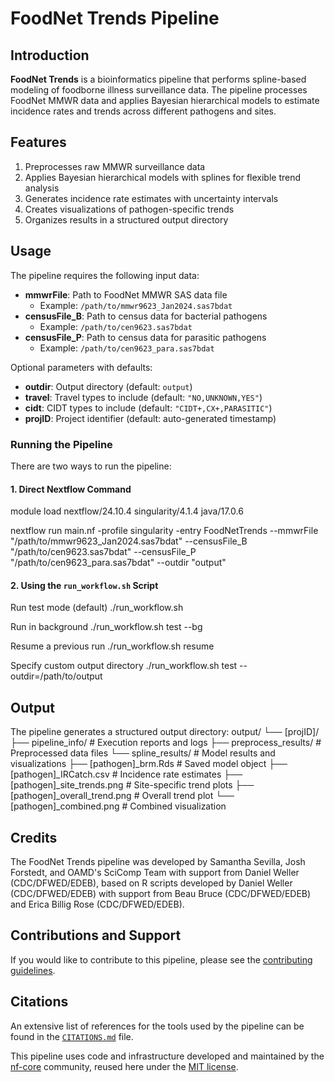 # FoodNet Trends Pipeline

## Introduction
**FoodNet Trends** is a bioinformatics pipeline that performs spline-based modeling of foodborne illness surveillance data. The pipeline processes FoodNet MMWR data and applies Bayesian hierarchical models to estimate incidence rates and trends across different pathogens and sites.

## Features
1. Preprocesses raw MMWR surveillance data
2. Applies Bayesian hierarchical models with splines for flexible trend analysis
3. Generates incidence rate estimates with uncertainty intervals
4. Creates visualizations of pathogen-specific trends
5. Organizes results in a structured output directory

## Usage
The pipeline requires the following input data:

- **mmwrFile**: Path to FoodNet MMWR SAS data file
  - Example: `/path/to/mmwr9623_Jan2024.sas7bdat`
- **censusFile_B**: Path to census data for bacterial pathogens
  - Example: `/path/to/cen9623.sas7bdat`
- **censusFile_P**: Path to census data for parasitic pathogens
  - Example: `/path/to/cen9623_para.sas7bdat`

Optional parameters with defaults:
- **outdir**: Output directory (default: `output`)
- **travel**: Travel types to include (default: `"NO,UNKNOWN,YES"`)
- **cidt**: CIDT types to include (default: `"CIDT+,CX+,PARASITIC"`)
- **projID**: Project identifier (default: auto-generated timestamp)

### Running the Pipeline

There are two ways to run the pipeline:

#### 1. Direct Nextflow Command
module load nextflow/24.10.4 singularity/4.1.4 java/17.0.6

nextflow run main.nf
-profile singularity
-entry FoodNetTrends
--mmwrFile "/path/to/mmwr9623_Jan2024.sas7bdat"
--censusFile_B "/path/to/cen9623.sas7bdat"
--censusFile_P "/path/to/cen9623_para.sas7bdat"
--outdir "output"


#### 2. Using the `run_workflow.sh` Script
Run test mode (default)
./run_workflow.sh

Run in background
./run_workflow.sh test --bg

Resume a previous run
./run_workflow.sh resume

Specify custom output directory
./run_workflow.sh test --outdir=/path/to/output


## Output
The pipeline generates a structured output directory:
output/
└── [projID]/
├── pipeline_info/ # Execution reports and logs
├── preprocess_results/ # Preprocessed data files
└── spline_results/ # Model results and visualizations
├── [pathogen]_brm.Rds # Saved model object
├── [pathogen]_IRCatch.csv # Incidence rate estimates
├── [pathogen]_site_trends.png # Site-specific trend plots
├── [pathogen]_overall_trend.png # Overall trend plot
└── [pathogen]_combined.png # Combined visualization


## Credits
The FoodNet Trends pipeline was developed by Samantha Sevilla, Josh Forstedt,  and OAMD's SciComp Team with support from Daniel Weller (CDC/DFWED/EDEB), based on R scripts developed by Daniel Weller (CDC/DFWED/EDEB) with support from Beau Bruce (CDC/DFWED/EDEB) and Erica Billig Rose (CDC/DFWED/EDEB).

## Contributions and Support
If you would like to contribute to this pipeline, please see the [contributing guidelines](.github/CONTRIBUTING.md).

## Citations
An extensive list of references for the tools used by the pipeline can be found in the [`CITATIONS.md`](CITATIONS.md) file.

This pipeline uses code and infrastructure developed and maintained by the [nf-core](https://nf-co.re) community, reused here under the [MIT license](https://github.com/nf-core/tools/blob/master/LICENSE).

